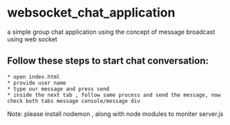# websocket_chat_application
a simple group chat application using the concept of message broadcast using web socket

## Follow these steps to start chat conversation:
    * open index.html
    * provide user name
    * type our message and press send
    * inside the next tab , follow same process and send the message, now check both tabs message console/message div
    

Note: please install nodemon , along with node modules to moniter server.js
